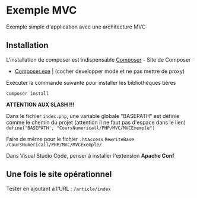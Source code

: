 # Exemple MVC

Exemple simple d'application avec une architecture MVC

## Installation

L'installation de composer est indispensable
[Composer](https://getcomposer.org/) - Site de Composer

- [Composer.exe](https://getcomposer.org/Composer-Setup.exe) | (cocher developper mode et ne pas mettre de proxy)

Exécuter la commande suivante pour installer les bibliothèques tières

```
composer install
```

**ATTENTION AUX SLASH !!!**

Dans le fichier `index.php`, une variable globale "BASEPATH" est définie comme le chemin du projet (attention il ne faut pas d'espace dans le lien)
`define('BASEPATH', "CoursNumericall/PHP/MVC/MVCExemple")`

Faire de même pour le fichier `.htaccess`
`RewriteBase /CoursNumericall/PHP/MVC/MVCExemple/`

Dans Visual Studio Code, penser à installer l'extension **Apache Conf**

## Une fois le site opérationnel

Tester en ajoutant à l'URL : `/article/index`